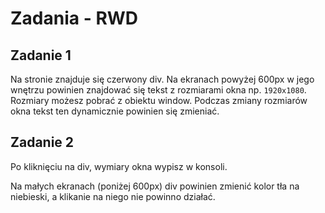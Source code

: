 # Zadania - RWD

## Zadanie 1
Na stronie znajduje się czerwony div.
Na ekranach powyżej 600px w jego wnętrzu powinien znajdować się tekst z rozmiarami okna np.
`1920x1080`. Rozmiary możesz pobrać z obiektu window. Podczas zmiany rozmiarów okna tekst ten dynamicznie powinien się zmieniać.


## Zadanie 2
Po kliknięciu na div, wymiary okna wypisz w konsoli.

Na małych ekranach (poniżej 600px) div powinien zmienić kolor tła na niebieski, a klikanie na niego nie powinno działać.
